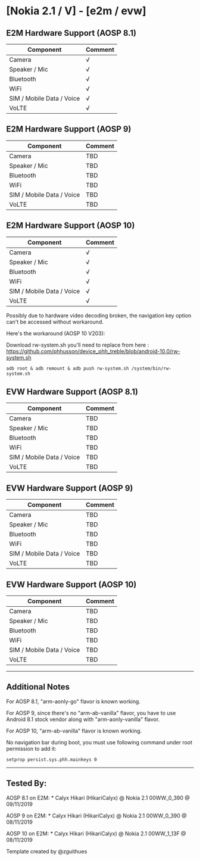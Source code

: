 # [Nokia 2.1 / V] - [e2m / evw]

## E2M Hardware Support (AOSP 8.1)

| Component                 |      Comment                                              |
|---------------------------|-----------------------------------------------------------|
| Camera                    | √                                                         |
| Speaker / Mic             | √                                                         |
| Bluetooth                 | √                                                         |
| WiFi                      | √                                                         |
| SIM / Mobile Data / Voice | √                                                         |
| VoLTE                     | √                                                         |

## E2M Hardware Support (AOSP 9)

| Component                 |      Comment                                              |
|---------------------------|-----------------------------------------------------------|
| Camera                    | TBD                                                         |
| Speaker / Mic             | TBD                                                         |
| Bluetooth                 | TBD                                                         |
| WiFi                      | TBD                                                         |
| SIM / Mobile Data / Voice | TBD                                                         |
| VoLTE                     | TBD                                                         |

## E2M Hardware Support (AOSP 10)

| Component                 |      Comment                                              |
|---------------------------|-----------------------------------------------------------|
| Camera                    | √                                                         |
| Speaker / Mic             | √                                                         |
| Bluetooth                 | √                                                         |
| WiFi                      | √                                                         |
| SIM / Mobile Data / Voice | √                                                         |
| VoLTE                     | √                                                         |

Possibly due to hardware video decoding broken, the navigation key option can't be accessed without workaround.

Here's the workaround (AOSP 10 V203):

Download rw-system.sh you'll need to replace from here : https://github.com/phhusson/device_phh_treble/blob/android-10.0/rw-system.sh

`adb root & adb remount & adb push rw-system.sh /system/bin/rw-system.sh`

## EVW Hardware Support (AOSP 8.1)

| Component                 |      Comment                                              |
|---------------------------|-----------------------------------------------------------|
| Camera                    | TBD                                                         |
| Speaker / Mic             | TBD                                                         |
| Bluetooth                 | TBD                                                         |
| WiFi                      | TBD                                                         |
| SIM / Mobile Data / Voice | TBD                                                         |
| VoLTE                     | TBD                                                         |

## EVW Hardware Support (AOSP 9)

| Component                 |      Comment                                              |
|---------------------------|-----------------------------------------------------------|
| Camera                    | TBD                                                         |
| Speaker / Mic             | TBD                                                         |
| Bluetooth                 | TBD                                                         |
| WiFi                      | TBD                                                         |
| SIM / Mobile Data / Voice | TBD                                                         |
| VoLTE                     | TBD                                                         |

## EVW Hardware Support (AOSP 10)

| Component                 |      Comment                                              |
|---------------------------|-----------------------------------------------------------|
| Camera                    | TBD                                                         |
| Speaker / Mic             | TBD                                                         |
| Bluetooth                 | TBD                                                         |
| WiFi                      | TBD                                                         |
| SIM / Mobile Data / Voice | TBD                                                         |
| VoLTE                     | TBD                                                         |
***
## Additional Notes

For AOSP 8.1, "arm-aonly-go" flavor is known working.

For AOSP 9, since there's no "arm-ab-vanilla" flavor, you have to use Android 8.1 stock vendor along with "arm-aonly-vanilla" flavor.

For AOSP 10, "arm-ab-vanilla" flavor is known working.

No navigation bar during boot, you must use following command under root permission to add it:

`setprop persist.sys.phh.mainkeys 0`

***


## Tested By:

AOSP 8.1 on E2M: * Calyx Hikari (HikariCalyx) @ Nokia 2.1 00WW_0_390 @ 09/11/2019

AOSP 9 on E2M: * Calyx Hikari (HikariCalyx) @ Nokia 2.1 00WW_0_390 @ 08/11/2019

AOSP 10 on E2M: * Calyx Hikari (HikariCalyx) @ Nokia 2.1 00WW_1_13F @ 08/11/2019


Template created by @zguithues